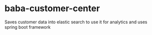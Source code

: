 # baba-customer-center
Saves customer data into elastic search to use it for analytics and uses spring boot framework

